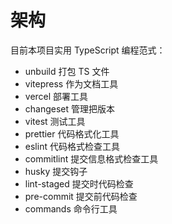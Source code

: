 # 架构

目前本项目实用 TypeScript 编程范式：

- unbuild 打包 TS 文件
- vitepress 作为文档工具
- vercel 部署工具
- changeset 管理把版本
- vitest 测试工具
- prettier 代码格式化工具
- eslint 代码格式检查工具
- commitlint 提交信息格式检查工具
- husky 提交钩子
- lint-staged 提交时代码检查
- pre-commit 提交前代码检查
- commands 命令行工具
